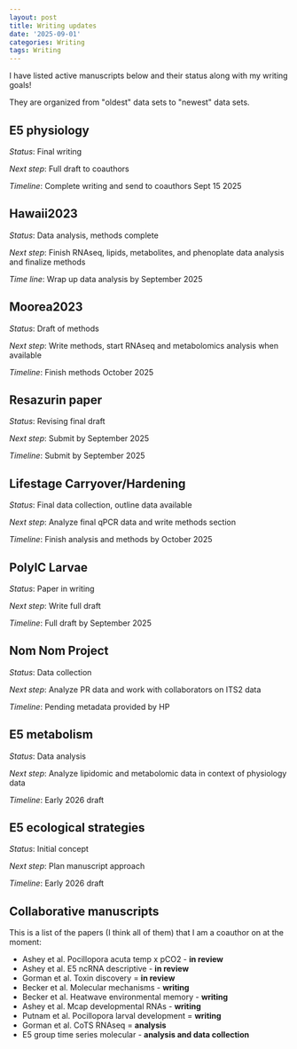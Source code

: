 ```yaml
---
layout: post
title: Writing updates
date: '2025-09-01'
categories: Writing
tags: Writing
---
```


I have listed active manuscripts below and their status along with my writing goals!  

They are organized from "oldest" data sets to "newest" data sets.  

## E5 physiology 

*Status*: Final writing 

*Next step*: Full draft to coauthors  

*Timeline*: Complete writing and send to coauthors Sept 15 2025

## Hawaii2023

*Status*: Data analysis, methods complete

*Next step*: Finish RNAseq, lipids, metabolites, and phenoplate data analysis and finalize methods

*Time line*: Wrap up data analysis by September 2025

## Moorea2023

*Status*: Draft of methods

*Next step*: Write methods, start RNAseq and metabolomics analysis when available  

*Timeline*: Finish methods October 2025

## Resazurin paper 

*Status*: Revising final draft 

*Next step*: Submit by September 2025  

*Timeline*: Submit by September 2025  

## Lifestage Carryover/Hardening 

*Status*: Final data collection, outline data available 

*Next step*: Analyze final qPCR data and write methods section

*Timeline*: Finish analysis and methods by October 2025

## PolyIC Larvae   

*Status*: Paper in writing 

*Next step*: Write full draft

*Timeline*: Full draft by September 2025

## Nom Nom Project   

*Status*: Data collection

*Next step*: Analyze PR data and work with collaborators on ITS2 data

*Timeline*: Pending metadata provided by HP 

## E5 metabolism 

*Status*: Data analysis

*Next step*: Analyze lipidomic and metabolomic data in context of physiology data

*Timeline*: Early 2026 draft 

## E5 ecological strategies 

*Status*: Initial concept

*Next step*: Plan manuscript approach

*Timeline*: Early 2026 draft 

## Collaborative manuscripts 

This is a list of the papers (I think all of them) that I am a coauthor on at the moment:  

- Ashey et al. Pocillopora acuta temp x pCO2 - **in review**
- Ashey et al. E5 ncRNA descriptive - **in review**
- Gorman et al. Toxin discovery = **in review**
- Becker et al. Molecular mechanisms - **writing**
- Becker et al. Heatwave environmental memory - **writing**  
- Ashey et al. Mcap developmental RNAs - **writing** 
- Putnam et al. Pocillopora larval development = **writing** 
- Gorman et al. CoTS RNAseq = **analysis**  
- E5 group time series molecular - **analysis and data collection**
